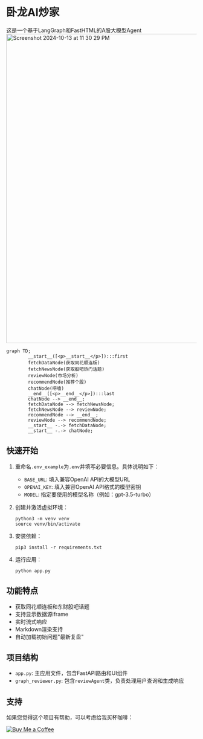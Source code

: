 # 卧龙AI炒家

这是一个基于LangGraph和FastHTML的A股大模型Agent
<img width="819" alt="Screenshot 2024-10-13 at 11 30 29 PM" src="https://github.com/user-attachments/assets/f18758a9-e3c5-4f6d-ace5-5f6eef7624e3">

```mermaid
graph TD;
        __start__([<p>__start__</p>]):::first
        fetchDataNode(获取同花顺连板)
        fetchNewsNode(获取股吧热门话题)
        reviewNode(市场分析)
        recommendNode(推荐个股)
        chatNode(唠嗑)
        __end__([<p>__end__</p>]):::last
        chatNode --> __end__;
        fetchDataNode --> fetchNewsNode;
        fetchNewsNode --> reviewNode;
        recommendNode --> __end__;
        reviewNode --> recommendNode;
        __start__ -.-> fetchDataNode;
        __start__ -.-> chatNode;
```
## 快速开始

1. 重命名`.env_example`为`.env`并填写必要信息。具体说明如下：
   - `BASE_URL`: 填入兼容OpenAI API的大模型URL
   - `OPENAI_KEY`: 填入兼容OpenAI API格式的模型密钥
   - `MODEL`: 指定要使用的模型名称（例如：gpt-3.5-turbo）

2. 创建并激活虚拟环境：
   ```
   python3 -m venv venv
   source venv/bin/activate
   ```

3. 安装依赖：
   ```
   pip3 install -r requirements.txt
   ```

4. 运行应用：
   ```
   python app.py
   ```

## 功能特点

- 获取同花顺连板和东财股吧话题
- 支持显示数据源iframe
- 实时流式响应
- Markdown渲染支持
- 自动加载初始问题"最新复盘"

## 项目结构

- `app.py`: 主应用文件，包含FastAPI路由和UI组件
- `graph_reviewer.py`: 包含`reviewAgent`类，负责处理用户查询和生成响应

## 支持

如果您觉得这个项目有帮助，可以考虑给我买杯咖啡：

[![Buy Me a Coffee](https://img.shields.io/badge/Buy%20Me%20a%20Coffee-ffdd00?style=flat&logo=buy-me-a-coffee&logoColor=black)](https://www.paypal.com/paypalme/franklin755)
